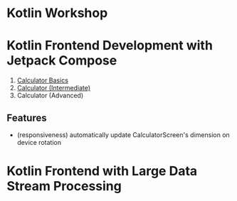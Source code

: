 Kotlin Workshop
==================

# Kotlin Frontend Development with Jetpack Compose

1. [Calculator Basics](https://github.com/SwinAkathon/kotlin-workshop/tree/basic)
2. [Calculator (Intermediate)](calculator)
3. Calculator (Advanced)

## Features
+ (responsiveness) automatically update CalculatorScreen's dimension on device rotation

# Kotlin Frontend with Large Data Stream Processing


